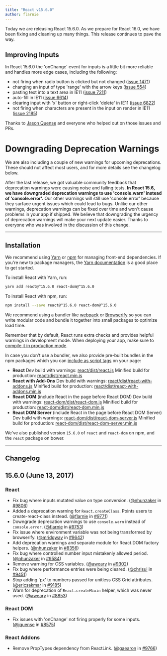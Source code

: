 ```yaml
---
title: "React v15.6.0"
author: flarnie
---
```


Today we are releasing React 15.6.0. As we prepare for React 16.0, we have been fixing and cleaning up many things. This release continues to pave the way.

## Improving Inputs

In React 15.6.0 the 'onChange' event for inputs is a little bit more reliable and handles more edge cases, including the following:

* not firing when radio button is clicked but not changed ([issue 1471](https://github.com/facebook/react/issues/1471))
* changing an input of type 'range' with the arrow keys ([issue 554](https://github.com/facebook/react/issues/554))
* pasting text into a text area in IE11 ([issue 7211](https://github.com/facebook/react/issues/7211))
* auto-fill in IE11 ([issue 6614](https://github.com/facebook/react/issues/6614))
* clearing input with 'x' button or right-click 'delete' in IE11 ([issue 6822](https://github.com/facebook/react/issues/6822))
* not firing when characters are present in the input on render in IE11 ([issue 2185](https://github.com/facebook/react/issues/2185))

Thanks to [Jason Quense](https://github.com/jquense) and everyone who helped out on those issues and PRs.

# Downgrading Deprecation Warnings

We are also including a couple of new warnings for upcoming deprecations. These should not affect most users, and for more details see the changelog below.

After the last release, we got valuable community feedback that deprecation warnings were causing noise and failing tests. **In React 15.6, we have downgraded deprecation warnings to use 'console.warn' instead of 'console.error'.** Our other warnings will still use 'console.error' because they surface urgent issues which could lead to bugs. Unlike our other warnings, deprecation warnings can be fixed over time and won't cause problems in your app if shipped. We believe that downgrading the urgency of deprecation warnings will make your next update easier. Thanks to everyone who was involved in the discussion of this change.

---

## Installation

We recommend using [Yarn](https://yarnpkg.com/) or [npm](https://www.npmjs.com/) for managing front-end dependencies. If you're new to package managers, the [Yarn documentation](https://yarnpkg.com/en/docs/getting-started) is a good place to get started.

To install React with Yarn, run:

```bash
yarn add react@^15.6.0 react-dom@^15.6.0
```

To install React with npm, run:

```bash
npm install --save react@^15.6.0 react-dom@^15.6.0
```

We recommend using a bundler like [webpack](https://webpack.js.org/) or [Browserify](http://browserify.org/) so you can write modular code and bundle it together into small packages to optimize load time.

Remember that by default, React runs extra checks and provides helpful warnings in development mode. When deploying your app, make sure to [compile it in production mode](/react/docs/installation.html#development-and-production-versions).

In case you don't use a bundler, we also provide pre-built bundles in the npm packages which you can [include as script tags](/react/docs/installation.html#using-a-cdn) on your page:

* **React**
  Dev build with warnings: [react/dist/react.js](https://unpkg.com/react@15.6.0/dist/react.js)
  Minified build for production: [react/dist/react.min.js](https://unpkg.com/react@15.6.0/dist/react.min.js)
* **React with Add-Ons**
  Dev build with warnings: [react/dist/react-with-addons.js](https://unpkg.com/react@15.6.0/dist/react-with-addons.js)
  Minified build for production: [react/dist/react-with-addons.min.js](https://unpkg.com/react@15.5.0/dist/react-with-addons.min.js)
* **React DOM** (include React in the page before React DOM)
  Dev build with warnings: [react-dom/dist/react-dom.js](https://unpkg.com/react-dom@15.6.0/dist/react-dom.js)
  Minified build for production: [react-dom/dist/react-dom.min.js](https://unpkg.com/react-dom@15.6.0/dist/react-dom.min.js)
* **React DOM Server** (include React in the page before React DOM Server)
  Dev build with warnings: [react-dom/dist/react-dom-server.js](https://unpkg.com/react-dom@15.6.0/dist/react-dom-server.js)
  Minified build for production: [react-dom/dist/react-dom-server.min.js](https://unpkg.com/react-dom@15.6.0/dist/react-dom-server.min.js)

We've also published version `15.6.0` of `react` and `react-dom` on npm, and the `react` package on bower.

---

## Changelog

## 15.6.0 (June 13, 2017)

### React

* Fix bug where inputs mutated value on type conversion. ([@nhunzaker](https://github.com/mhunzaker) in [#9806](https://github.com/facebook/react/pull/9806))
* Added a deprecation warning for `React.createClass`. Points users to create-react-class instead. ([@flarnie](https://github.com/flarnie) in [#9771](https://github.com/facebook/react/pull/9771))
* Downgrade deprecation warnings to use `console.warn` instead of `console.error`. ([@flarnie](https://github.com/flarnie) in [#9753](https://github.com/facebook/react/pull/9753))
* Fix issue where environment variable was not being transformed by browserify. ([@mridgway](https://github.com/mridgway) in [#9642](https://github.com/facebook/react/pull/9642))
* Add deprecation warnings and separate module for React.DOM factory helpers. ([@nhunzaker](https://github.com/nhunzaker) in [#8356](https://github.com/facebook/react/pull/8356))
* Fix bug where controlled number input mistakenly allowed period.  ([@nhunzaker](https://github.com/nhunzaker) in [#9584](https://github.com/facebook/react/pull/9584))
* Remove warning for CSS variables. ([@aweary](https://github.com/aweary) in [#9302](https://github.com/facebook/react/pull/9302))
* Fix bug where performance entries were being cleared.  ([@chrisui](https://github.com/chrisui) in [#9451](https://github.com/facebook/react/pull/9451))
* Stop adding 'px' to numbers passed for unitless CSS Grid attributes.  ([@ericsakmar](https://github.com/ericsakmar) in [#9185](https://github.com/facebook/react/pull/9185))
* Warn for deprecation of `React.createMixin` helper, which was never used. ([@aweary](https://github.com/aweary) in [#8853](https://github.com/facebook/react/pull/8853))

### React DOM

* Fix issues with 'onChange' not firing properly for some inputs. ([@jquense](https://github.com/jquense) in [#8575](https://github.com/facebook/react/pull/8575))

### React Addons

* Remove PropTypes dependency from ReactLink.  ([@gaearon](https://github.com/gaearon) in [#9766](https://github.com/facebook/react/pull/9766))
